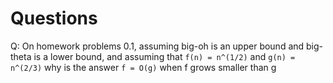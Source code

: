 # Questions

Q: On homework problems 0.1, assuming big-oh is an upper bound and big-theta is a lower bound, and assuming that `f(n) = n^(1/2)` and `g(n) = n^(2/3)` why is the answer `f = O(g)` when f grows smaller than g
